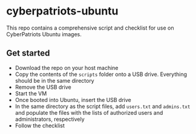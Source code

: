 # cyberpatriots-ubuntu
This repo contains a comprehensive script and checklist for use on CyberPatriots Ubuntu images.
## Get started
* Download the repo on your host machine
* Copy the contents of the `scripts` folder onto a USB drive. Everything should be in the same directory
* Remove the USB drive
* Start the VM
* Once booted into Ubuntu, insert the USB drive
* In the same directory as the script files, add `users.txt` and `admins.txt` and populate the files with the lists of authorized users and administrators, respectively
* Follow the checklist
